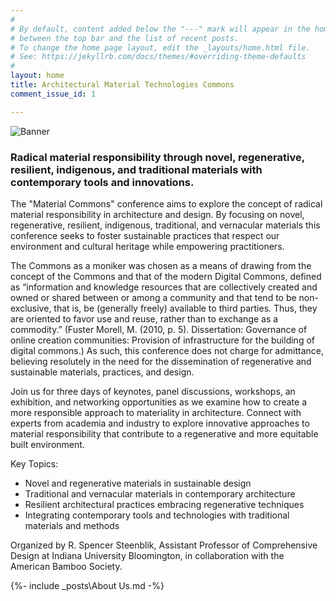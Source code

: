 ```yaml
---
#
# By default, content added below the "---" mark will appear in the home page
# between the top bar and the list of recent posts.
# To change the home page layout, edit the _layouts/home.html file.
# See: https://jekyllrb.com/docs/themes/#overriding-theme-defaults
#
layout: home
title: Architectural Material Technologies Commons
comment_issue_id: 1

---
```


![Banner](/assets/20240723904_GIF720x204.gif)


### Radical material responsibility through novel, regenerative, resilient, indigenous, and traditional materials with contemporary tools and innovations.

The "Material Commons" conference aims to explore the concept of radical material responsibility in architecture and design. By focusing on novel, regenerative, resilient, indigenous, traditional, and vernacular materials this conference seeks to foster sustainable practices that respect our environment and cultural heritage while empowering practitioners.  

The Commons as a moniker was chosen as a means of drawing from the concept of the Commons and that of the modern Digital Commons, defined as “information and knowledge resources that are collectively created and owned or shared between or among a community and that tend to be non-exclusive, that is, be (generally freely) available to third parties. Thus, they are oriented to favor use and reuse, rather than to exchange as a commodity.”  (Fuster Morell, M. (2010, p. 5). Dissertation: Governance of online creation communities: Provision of infrastructure for the building of digital commons.)  As such, this conference does not charge for admittance, believing resolutely in the need for the dissemination of regenerative and sustainable materials, practices, and design.  

Join us for three days of keynotes, panel discussions, workshops, an exhibition, and networking opportunities as we examine how to create a more responsible approach to materiality in architecture.  Connect with experts from academia and industry to explore innovative approaches to material responsibility that contribute to a regenerative and more equitable built environment.

Key Topics:
- Novel and regenerative materials in sustainable design
- Traditional and vernacular materials in contemporary architecture
- Resilient architectural practices embracing regenerative techniques
- Integrating contemporary tools and technologies with traditional materials and methods

Organized by R. Spencer Steenblik, Assistant Professor of Comprehensive Design at Indiana University Bloomington, in collaboration with the American Bamboo Society.


 {%- include _posts\About Us.md -%}